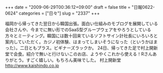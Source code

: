 +++
date = "2009-06-29T00:36:12+09:00"
draft = false
title = "日報0622-0624"
categories = ["日々"]
slug = "2337"
+++

福岡から帰ってきた翌日から韓国出張。面白い仕組みのモブログを展開している会社さんや、今までに無い形でのSaaS型グループウェアをやろうとしている方々とミーティング。韓国には数十回来ているソフトサイン計社長にいろいろと案内していただく。カジノ初体験、はまってしまいそうになった（というかはまった）。二日ともプラス。ビギナーズラックか。
24日、帰ってきた足で村上開新堂で会食。紹介で無いと行けないこのお店、ようやくこれから使える！Rさんありがとう。すごく嬉しい。もちろん美味でした。
村上開新堂
<a href="http://www.kaishindo.co.jp" target="_blank">http://www.kaishindo.co.jp</a>
